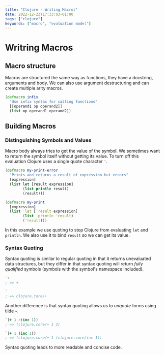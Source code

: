 ```yaml
---
title: "Clojure - Writing Macros"
date: 2022-12-23T17:33:03+01:00
tags: ["clojure"]
keywords: ["macro", "evaluation model"]
---
```


# Writring Macros

## Macro structure

Macros are structured the same way as functions, they have a docstring, arguments and body. 
We can also use argument destructuring and can create multiple arity macros.

```clojure
(defmacro infix
  "Use infix syntax for calling functions"
  [[operand1 op operand2]]
  (list op operand1 operand2))
```

## Building Macros

### Distinguishing Symbols and Values

Macro body always tries to get the value of the symbol. We sometimes want to return the symbol 
itself without getting its value. To turn off this evaluation Clojure uses a single quote character 
`'`. 

```clojure
(defmacro my-print-error
  "Prints and returns a result of expression but errors"
  [expression]
  (list let [result expression]
        (list println result)
        (result)))

(defmacro my-print
  [expression]
  (list 'let ['result expression]
        (list 'println 'result)
        ('result)))
```

In this example we use quoting to stop Clojure from evaluating `let` and `println`. We also use 
it to bind `result` so we can get its value.

### Syntax Quoting

Syntax quoting is similar to regular quoting in that it returns unevaluated data structures, but 
they differ in that syntax quoting will return *fully qualified* symbols (symbols with the symbol's 
namespace included).
```clojure
'+
; => +

`
; => clojure.core/+
```

Another difference is that syntax quoting allows us to *unqoute* forms using tilde `~`.
```clojure
`(+ 1 ~(inc 1))
; => (clojure.core/+ 1 2)

`(+ 1 (inc 1))
; => (clojure.core/+ 1 (clojure.core/inc 1))
```

Syntax quoting leads to more readable and concise code.
